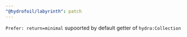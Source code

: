 ```yaml
---
"@hydrofoil/labyrinth": patch
---
```


`Prefer: return=minimal` supoorted by default getter of `hydra:Collection`
